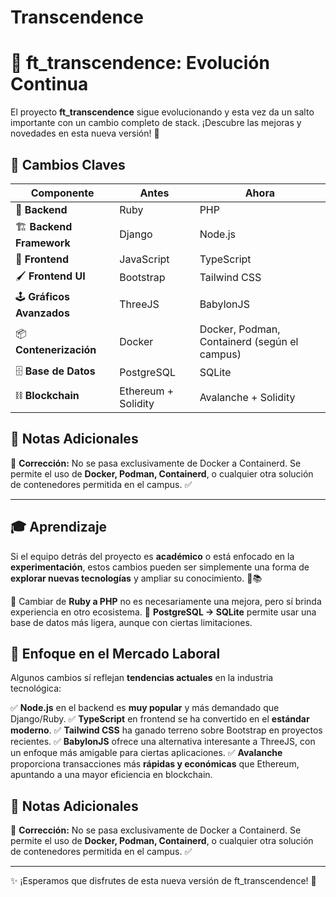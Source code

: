 # Transcendence
# 🚀 ft_transcendence: Evolución Continua

El proyecto **ft_transcendence** sigue evolucionando y esta vez da un salto importante con un cambio completo de stack. ¡Descubre las mejoras y novedades en esta nueva versión! 🎉

## 📌 Cambios Claves

| Componente               | Antes                      | Ahora                     |
|--------------------------|---------------------------|---------------------------|
| 🔧 **Backend**          | Ruby                      | PHP                       |
| 🏗️ **Backend Framework**| Django                    | Node.js                   |
| 🎨 **Frontend**         | JavaScript                | TypeScript                |
| 🖌️ **Frontend UI**     | Bootstrap                 | Tailwind CSS              |
| 🕹️ **Gráficos Avanzados**| ThreeJS                   | BabylonJS                 |
| 📦 **Contenerización**  | Docker                    | Docker, Podman, Containerd (según el campus) |
| 🗄️ **Base de Datos**    | PostgreSQL                | SQLite                    |
| ⛓️ **Blockchain**       | Ethereum + Solidity       | Avalanche + Solidity      |

## 📝 Notas Adicionales

📌 **Corrección:** No se pasa exclusivamente de Docker a Containerd. Se permite el uso de **Docker, Podman, Containerd**, o cualquier otra solución de contenedores permitida en el campus. ✅

---
## 🎓 Aprendizaje

Si el equipo detrás del proyecto es **académico** o está enfocado en la **experimentación**, estos cambios pueden ser simplemente una forma de **explorar nuevas tecnologías** y ampliar su conocimiento. 🧠📚

🔹 Cambiar de **Ruby a PHP** no es necesariamente una mejora, pero sí brinda experiencia en otro ecosistema.
🔹 **PostgreSQL → SQLite** permite usar una base de datos más ligera, aunque con ciertas limitaciones.

## 💼 Enfoque en el Mercado Laboral

Algunos cambios sí reflejan **tendencias actuales** en la industria tecnológica:

✅ **Node.js** en el backend es **muy popular** y más demandado que Django/Ruby.
✅ **TypeScript** en frontend se ha convertido en el **estándar moderno**.
✅ **Tailwind CSS** ha ganado terreno sobre Bootstrap en proyectos recientes.
✅ **BabylonJS** ofrece una alternativa interesante a ThreeJS, con un enfoque más amigable para ciertas aplicaciones.
✅ **Avalanche** proporciona transacciones más **rápidas y económicas** que Ethereum, apuntando a una mayor eficiencia en blockchain.

## 📝 Notas Adicionales

📌 **Corrección:** No se pasa exclusivamente de Docker a Containerd. Se permite el uso de **Docker, Podman, Containerd**, o cualquier otra solución de contenedores permitida en el campus. ✅

---

✨ ¡Esperamos que disfrutes de esta nueva versión de ft_transcendence! 🚀
